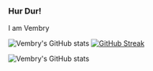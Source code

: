 ### Hur Dur!

I am Vembry

![Vembry's GitHub stats](https://github-readme-stats-delta-tawny.vercel.app/api?username=vembry&count_private=true&show_icons=true&hide_border=true&theme=nord) 
[![GitHub Streak](https://github-readme-streak-stats.herokuapp.com?user=vembry&theme=nord&hide_border=true&date_format=%5BY%20%5DM%20j)](https://git.io/streak-stats)

![Vembry's GitHub stats](https://github-readme-stats-delta-tawny.vercel.app/api/top-langs/?username=vembry&langs_count=10&hide_border=true&theme=nord)

